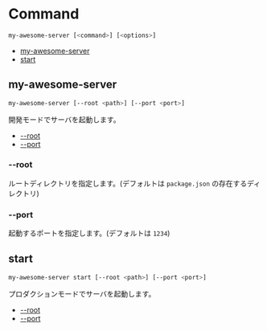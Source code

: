 # Command

```sh
my-awesome-server [<command>] [<options>]
```

- [my-awesome-server](#my-awesome-server)
- [start](#start)


## my-awesome-server

```sh
my-awesome-server [--root <path>] [--port <port>]
```

開発モードでサーバを起動します。

- [--root](#--root)
- [--port](#--port)


### --root

ルートディレクトリを指定します。(デフォルトは `package.json` の存在するディレクトリ)


### --port

起動するポートを指定します。(デフォルトは `1234`)

## start

```sh
my-awesome-server start [--root <path>] [--port <port>]
```

プロダクションモードでサーバを起動します。

- [--root](#--root)
- [--port](#--port)
